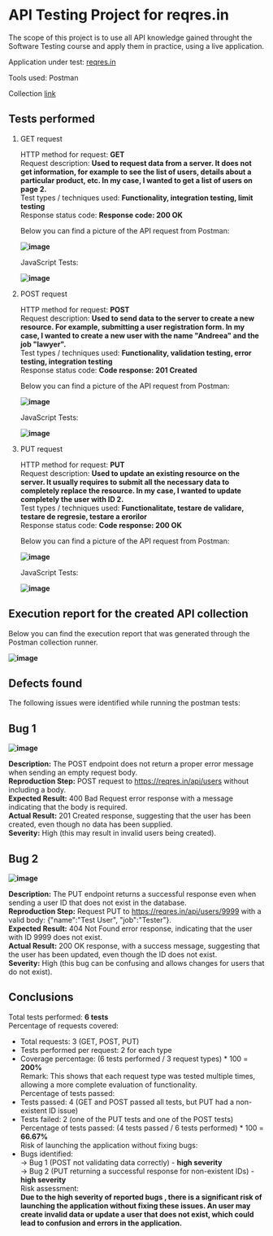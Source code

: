 <h1>API Testing Project for reqres.in </h1>


The scope of this project is to use all  API knowledge gained throught the Software Testing course and apply them in practice, using a live application.

Application under test: [reqres.in](https://reqres.in/api)

Tools used: Postman

Collection [link](https://github.com/andreeadiana12/examenTM)

<h2>Tests performed</h2>

<ol>
<li>GET request</li>

HTTP method for request: **GET**<br>
Request description: **Used to request data from a server. It does not get information, for example to see the list of users, details about a particular product, etc. In my case, I wanted to get a list of users on page 2.**<br>
Test types / techniques used: **Functionality, integration testing, limit testing**<br>
Response status code: **Response code: 200 OK**<br>

Below you can find a picture of the API request from Postman:<br>
 
**![image](https://github.com/user-attachments/assets/52908c1a-88ac-4dc9-b499-3867e5d25b63)**<br>

JavaScript Tests:

**![image](https://github.com/user-attachments/assets/e67e3c9f-6010-48c3-9596-08856619260e)**<br>


<li>POST request</li>

HTTP method for request: **POST**<br>
Request description: **Used to send data to the server to create a new resource. For example, submitting a user registration form. In my case, I wanted to create a new user with the name "Andreea" and the job "lawyer".**<br>
Test types / techniques used: **Functionality, validation testing, error testing, integration testing**<br>
Response status code: **Code response: 201 Created**<br>

Below you can find a picture of the API request from Postman:<br>

**![image](https://github.com/user-attachments/assets/818ecf08-0d16-4379-916f-4978f8994b73)**<br>

JavaScript Tests:

**![image](https://github.com/user-attachments/assets/07378882-777c-4fc6-84eb-515c3f5ddb3c)**<br>


<li>PUT request</li>

HTTP method for request: **PUT**<br>
Request description: **Used to update an existing resource on the server. It usually requires to submit all the necessary data to completely replace the resource. In my case, I wanted to update completely the user with ID 2.**<br>
Test types / techniques used: **Functionalitate, testare de validare, testare de regresie, testare a erorilor**<br>
Response status code: **Code response: 200 OK**<br>

Below you can find a picture of the API request from Postman:<br>

**![image](https://github.com/user-attachments/assets/dc64d150-34b4-42a7-a04f-e0ee658fb0c5)**<br>

JavaScript Tests:

**![image](https://github.com/user-attachments/assets/a1fd18e4-c461-437e-9ff1-3d7f06bca292)**<br>

</ol>

<h2>Execution report for the created API collection </h2>

Below you can find the execution report that was generated through the Postman collection runner. <br>

**![image](https://github.com/user-attachments/assets/0e471d6a-8456-4228-a2a6-cc03457fddf8)**<br>

<h2>Defects found</h2>

The following issues were identified while running the postman tests:<br>

<h2>Bug 1</h2>

**![image](https://github.com/user-attachments/assets/836c62d5-bc1e-4c13-b28a-37f36bb60bcd)**

**Description:** The POST endpoint does not return a proper error message when sending an empty request body. <br>
**Reproduction Step:** POST request to https://reqres.in/api/users without including a body. <br>
**Expected Result:** 400 Bad Request error response with a message indicating that the body is required. <br>
**Actual Result:** 201 Created response, suggesting that the user has been created, even though no data has been supplied. <br>
**Severity:** High (this may result in invalid users being created). <br>

<h2>Bug 2</h2>

**![image](https://github.com/user-attachments/assets/286dc549-80cb-47e6-b650-b87c944fb5db)**

**Description:** The PUT endpoint returns a successful response even when sending a user ID that does not exist in the database. <br>
**Reproduction Step:** Request PUT to https://reqres.in/api/users/9999 with a valid body: {"name":"Test User", "job":"Tester"}. <br>
**Expected Result:** 404 Not Found error response, indicating that the user with ID 9999 does not exist. <br>
**Actual Result:** 200 OK response, with a success message, suggesting that the user has been updated, even though the ID does not exist. <br>
**Severity:** High (this bug can be confusing and allows changes for users that do not exist). <br>

<h2>Conclusions</h2>

Total tests performed: **6 tests** <br>
Percentage of requests covered: <br>
- Total requests: 3 (GET, POST, PUT) <br>
- Tests performed per request: 2 for each type <br>
- Coverage percentage: (6 tests performed / 3 request types) * 100 = **200%** <br>
Remark: This shows that each request type was tested multiple times, allowing a more complete evaluation of functionality. <br>
Percentage of tests passed: <br>
- Tests passed: 4 (GET and POST passed all tests, but PUT had a non-existent ID issue) <br>
- Tests failed: 2 (one of the PUT tests and one of the POST tests) <br>
Percentage of tests passed: (4 tests passed / 6 tests performed) * 100 = **66.67%** <br>
Risk of launching the application without fixing bugs: <br>
- Bugs identified: <br>
-> Bug 1 (POST not validating data correctly) - **high severity** <br>
-> Bug 2 (PUT returning a successful response for non-existent IDs) - **high severity** <br>
Risk assessment: <br>
**Due to the high severity of reported bugs , there is a significant risk of launching the application without fixing these issues. An user may create invalid data or update a user that does not exist, which could lead to confusion and errors in the application.**
